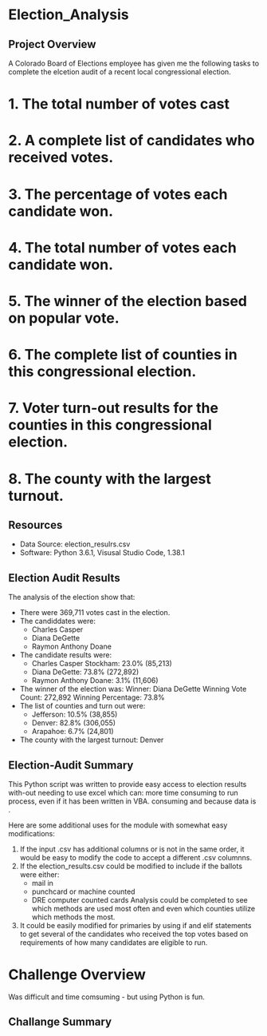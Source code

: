 # Election_Analysis

## Project Overview
A Colorado Board of Elections employee has given me the following tasks to complete the elcetion audit of a recent local
congressional election.

# 1. The total number of votes cast
# 2. A complete list of candidates who received votes.
# 3. The percentage of votes each candidate won.
# 4. The total number of votes each candidate won.
# 5. The winner of the election based on popular vote.
# 6. The complete list of counties in this congressional election.
# 7. Voter turn-out results for the counties in this congressional election.
# 8. The county with the largest turnout.

## Resources
- Data Source: election_resulrs.csv
- Software: Python 3.6.1, Visusal Studio Code, 1.38.1

## Election Audit Results
The analysis of the election show that:
- There were 369,711 votes cast in the election.
- The candiddates were:
    - Charles Casper
    - Diana DeGette
    - Raymon Anthony Doane
- The candidate results were:
    - Charles Casper Stockham: 23.0% (85,213)
    - Diana DeGette: 73.8% (272,892)
    - Raymon Anthony Doane: 3.1% (11,606)
- The winner of the election was:
Winner: Diana DeGette
Winning Vote Count: 272,892
Winning Percentage: 73.8%
- The list of counties and turn out were:
    - Jefferson: 10.5% (38,855)
    - Denver: 82.8% (306,055)
    - Arapahoe: 6.7% (24,801)
- The county with the largest turnout: Denver 

## Election-Audit Summary
This Python script was written to provide easy access to election results with-out needing to use excel which can:
more time consuming to run process, even if it has been written in VBA.
consuming and because data is .

Here are some additional uses for the module with somewhat easy modifications:
1) If the input .csv has additional columns or is not in the same order, it would be easy to modify the code to accept a different
.csv columnns.
2) If the election_results.csv could be modified to include if the ballots were either:
    - mail in
    - punchcard or machine counted
    - DRE computer counted cards
   Analysis could be completed to see which methods are used most often and even which counties utilize which methods the most.
3) It could be easily modified for primaries by using if and elif statements to get several of the candidates who received the top 
votes based on requirements of how many candidates are eligible to run.

# Challenge Overview
Was difficult and time comsuming - but using Python is fun.

## Challange Summary
